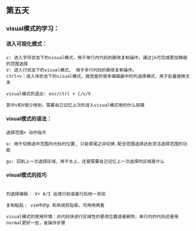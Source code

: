 
## 第五天

### visual模式的学习：

#### 进入可视化模式：

```
v: 进入字符状态下的visual模式，用于单行内代码的删改复制操作，通过jk可完成更加精细的范围选择
V: 进入行状态下的visual模式， 用于多行代码的删改复制操作。
ctrl+v：进入块状态下的visual模式，我觉是的很多编辑器中的列选择模式，用于批量替换文本

visual模式的退出: esc/ctrl + [/v/V

其中v和V很少用到，需要自己记忆上次的进入visual模式用的什么按键
```
#### visual模式的语法：

```
选择范围+ 动作指令

o: 用于切换选中范围内光标的位置, 只能首尾之间切换.配合范围选择达到灵活选择范围的功能

gv: 回到上一次选择区域，用不太上，还是需要自己记忆上一次选择的区域是什么

```

#### visual模式的技巧

```

列选择编辑： V+ A/I 达成行前或者行后统一添加

复制粘贴： vim中的p 和系统剪贴板，可用用两套

visual模式的使用环境：对代码快进行区域性的更改位置或者删除，单行内的代码还是用normal更好一些，省操作步骤
```